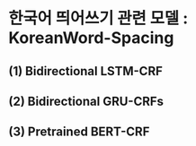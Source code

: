 # 한국어 띄어쓰기 관련 모델 : KoreanWord-Spacing

## (1) Bidirectional LSTM-CRF

## (2) Bidirectional GRU-CRFs

## (3) Pretrained BERT-CRF

